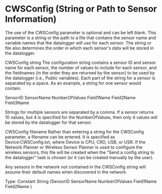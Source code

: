 # CWSConfig (String or Path to Sensor Information)

The use of the CWSConfig parameter is optional and can be left blank. This parameter is a string or the path to a file that contains the sensor name and variable names that the datalogger will use for each sensor. The string or file also determines the order in which each sensor's data will be stored in the datalogger.

CWSConfig string The configuration string contains a sensor ID and sensor name for each sensor, the number of values to include for each sensor, and the fieldnames (in the order they are returned by the sensor) to be used by the datalogger (i.e., Public variables). Each part of the string for a sensor is separated by a space. As an example, a string for one sensor would contain:

SensorID SensorName NumberOfValues Field1Name Field2Name Field3Name

Strings for multiple sensors are separated by a comma. If a sensor returns 10 values, but 4 is specified for the NumberOfValues, then only 4 values will be stored by the datalogger for that sensor.

CWSConfig filename Rather than entering a string for the CWSConfig parameter, a filename can be entered. It is specified as Device:CWSConfig.txt, where Device is CPU, CRD, USB, or USR. If the Network Planner or Wireless Sensor Planner is used to configure the wireless sensors, this file will be created when the "Send a config string to the datalogger" task is chosen (or it can be created manually by the user).

Any sensors in the network not contained in the CWSConfig string will assume their default names when discovered in the network.

Type: Constant String (SensorID SensorName NumberOfValues Field1Name Field2Name )

